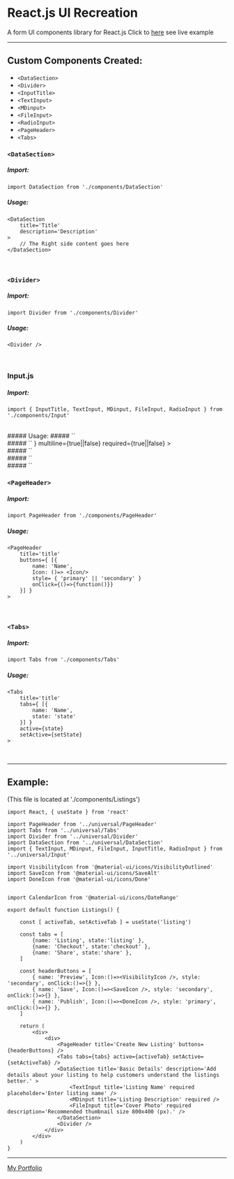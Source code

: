 # React.js UI Recreation
A form UI components library for React.js
Click to [here](https://react-form-ui-example.davidsling.in/) see live example

---

## Custom Components Created:

* `<DataSection>`
* `<Divider>`
* `<InputTitle>`
* `<TextInput>`
* `<MDinput>`
* `<FileInput>`
* `<RadioInput>`
* `<PageHeader>`
* `<Tabs>`

### `<DataSection>`

##### Import:
`import DataSection from './components/DataSection'`
##### Usage:
    
    <DataSection
        title='Title'
        description='Description'  
    >
        // The Right side content goes here
    </DataSection>
<br>

### `<Divider>`

##### Import:
`import Divider from './components/Divider'`
##### Usage:
    
    <Divider />
<br>

### Input.js

##### Import:
    import { InputTitle, TextInput, MDinput, FileInput, RadioInput } from './components/Input'
<br>
##### Usage:
##### `<InputTitle>`
    <InputTitle
        title='title'
        description='description'
    >
<br>
##### `<TextInput>`
    <TextInput
        title='title'
        description='description'
        placeholder='placeholder'
        Icon={()=><Icon />}
        multiline={true||false}
        required={true||false}
    >
<br>
##### `<MDinput>`
    <MDinput
        title='title'
        description='description'
    >
<br>
##### `<FileInput>`
    <FileInput
        title='title'
        description='description'
        required={true||false}
    >
<br>
##### `<RadioInput>`
    <RadioInput
        title='title'
        description='description'
        required={true||false}
    >
<br>

### `<PageHeader>`
##### Import:
`import PageHeader from './components/PageHeader'`
##### Usage:
    
    <PageHeader
        title='title'
        buttons={ [{
            name: 'Name',
            Icon: ()=> <Icon/>
            style= { 'primary' || 'secondary' }
            onClick={()=>{function()}}
        }] }
    >
<br>

### `<Tabs>`
##### Import:
`import Tabs from './components/Tabs'`
##### Usage:
    
    <Tabs
        title='title'
        tabs={ [{
            name: 'Name',
            state: 'state'
        }] }
        active={state}
        setActive={setState}
    >
<br>



---

## Example:
(This file is located at './components/Listings')

    import React, { useState } from 'react'

    import PageHeader from '../universal/PageHeader'
    import Tabs from '../universal/Tabs'
    import Divider from '../universal/Divider'
    import DataSection from '../universal/DataSection'
    import { TextInput, MDinput, FileInput, InputTitle, RadioInput } from '../universal/Input'

    import VisibilityIcon from '@material-ui/icons/VisibilityOutlined'
    import SaveIcon from '@material-ui/icons/SaveAlt'
    import DoneIcon from '@material-ui/icons/Done'


    import CalendarIcon from '@material-ui/icons/DateRange'

    export default function Listings() {

        const [ activeTab, setActiveTab ] = useState('listing')

        const tabs = [
            {name: 'Listing', state:'listing' },
            {name: 'Checkout', state:'checkout' },
            {name: 'Share', state:'share' },
        ]

        const headerButtons = [
            { name: 'Preview', Icon:()=><VisibilityIcon />, style: 'secondary', onClick:()=>{} },
            { name: 'Save', Icon:()=><SaveIcon />, style: 'secondary', onClick:()=>{} },
            { name: 'Publish', Icon:()=><DoneIcon />, style: 'primary', onClick:()=>{} },
        ]

        return (
            <div>
                <div>
                    <PageHeader title='Create New Listing' buttons={headerButtons} />
                    <Tabs tabs={tabs} active={activeTab} setActive={setActiveTab} />
                    <DataSection title='Basic Details' description='Add details about your listing to help customers understand the listings better.' >
                        <TextInput title='Listing Name' required placeholder='Enter listing name' />
                        <MDinput title='Listing Description' required />
                        <FileInput title='Cover Photo' required description='Recommended thumbnail size 800x400 (px).' />
                    </DataSection>
                    <Divider />
                </div>
            </div>
        )
    }

---
[My Portfolio](https://davidsling.in)
